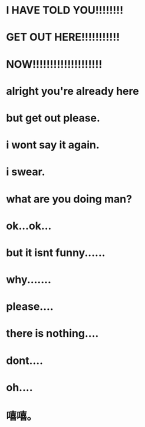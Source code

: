 # I HAVE TOLD YOU!!!!!!!!
# GET OUT HERE!!!!!!!!!!!
# NOW!!!!!!!!!!!!!!!!!!!!
















































































































# alright you're already here
# but get out please.
# i wont say it again.
# i swear.
























































































# what are you doing man?

















































































# ok...ok...



































































# but it isnt funny......

































# why.......















































# please....










































# there is nothing....



















































# dont....








































# oh....

























































































# 嘻嘻。